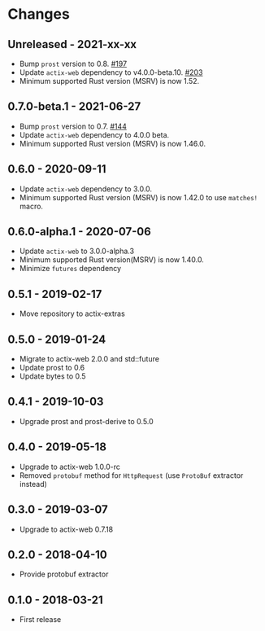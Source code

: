 # Changes

## Unreleased - 2021-xx-xx
* Bump `prost` version to 0.8. [#197]
* Update `actix-web` dependency to v4.0.0-beta.10. [#203]
* Minimum supported Rust version (MSRV) is now 1.52.

[#197]: https://github.com/actix/actix-extras/pull/197
[#203]: https://github.com/actix/actix-extras/pull/203


## 0.7.0-beta.1 - 2021-06-27
* Bump `prost` version to 0.7. [#144]
* Update `actix-web` dependency to 4.0.0 beta.
* Minimum supported Rust version (MSRV) is now 1.46.0.

[#144]: https://github.com/actix/actix-extras/pull/144


## 0.6.0 - 2020-09-11
* Update `actix-web` dependency to 3.0.0.
* Minimum supported Rust version (MSRV) is now 1.42.0 to use `matches!` macro.


## 0.6.0-alpha.1 - 2020-07-06
* Update `actix-web` to 3.0.0-alpha.3
* Minimum supported Rust version(MSRV) is now 1.40.0.
* Minimize `futures` dependency


## 0.5.1 - 2019-02-17
* Move repository to actix-extras


## 0.5.0 - 2019-01-24
* Migrate to actix-web 2.0.0 and std::future
* Update prost to 0.6
* Update bytes to 0.5


## 0.4.1 - 2019-10-03
* Upgrade prost and prost-derive to 0.5.0


## 0.4.0 - 2019-05-18
* Upgrade to actix-web 1.0.0-rc
* Removed `protobuf` method for `HttpRequest` (use `ProtoBuf` extractor instead)


## 0.3.0 - 2019-03-07
* Upgrade to actix-web 0.7.18


## 0.2.0 - 2018-04-10
* Provide protobuf extractor


## 0.1.0 - 2018-03-21
* First release
